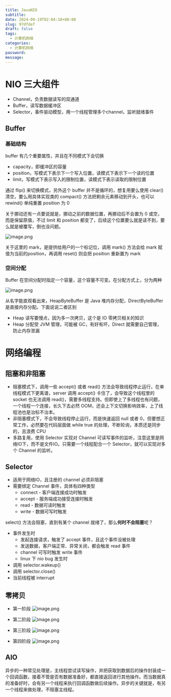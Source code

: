 ```yaml
---
title: JavaNIO
subtitle: 
date: 2024-09-19T02:04:18+08:00
slug: 97dfdef
draft: false
tags:
  - 计算机网络
categories:
  - 计算机网络
password: 
message:
---
```

# NIO 三大组件

- Channel，负责数据读写的双通道
- Buffer，读写数据缓冲区
- Selector，事件驱动模型，用一个线程管理多个channel，监听就绪事件

## Buffer

### 基础结构

buffer 有几个重要属性，并且在不同模式下会切换

- capacity，即缓冲区的容量
- position，写模式下表示下一个写入位置，读模式下表示下一个读的位置
- limit，写模式下表示写入的限制位置，读模式下表示读取的限制位置

通过 flip() 来切换模式，另外这个 buffer 并不是循环的，想复用要么使用 clear() 清空，要么用具体实现类的 compact() 方法把剩余元素移动到开头，也可以 rewind() 单纯重置 position 为 0

关于挪动还有一点要说就是，挪动之前的数据位置，再挪动后不会置为 0 或空，而是保留原值，不过 limit 和 position 都变了，后续这个位置要么就是读不到，要么就是被覆写，倒也没问题。

![image.png](https://obsidian-img-1300316500.cos.ap-shanghai.myqcloud.com/cattail/obsidian/pic/202409192117728.png)

关于这里的 mark，是提供给用户的一个标记位，调用 mark() 方法会给 mark 赋值为当前的position，再调用 reset() 则会把 position 重新置为 mark

### 空间分配

Buffer 在空间分配时指定一个容量，这个容量不可变。在分配方式上，分为两种

![image.png](https://obsidian-img-1300316500.cos.ap-shanghai.myqcloud.com/cattail/obsidian/pic/202409192136652.png)

从名字能直观看出来，HeapByteBuffer 是 Java 堆内存分配，DirectByteBuffer 是直接内存分配。下面说说二者区别

- Heap 读写要慢点，因为多一次拷贝，这个是 IO 零拷贝相关的知识
- Heap 分配受 JVM 管理，可能被 GC，有好有坏，Direct 就需要自己管理，防止内存泄漏

# 网络编程

## 阻塞和非阻塞

- 阻塞模式下，调用一些 accept() 或者 read() 方法会导致线程停止运行，在单线程模式下更离谱，server 调用 accept() 卡住了，会导致这个线程里的 socket 也无法调用 read()，需要多线程支持。但即使上了多线程也有问题，一个线程一个连接，长久下去必然 OOM，还会上下文切换影响效率，上了线程池也是治标不治本。
- 非阻塞模式下，不会导致线程停止运行，而是快速返回 null 或者 0，但要想正常工作，必然要在代码层面做 while true 的处理，不断轮询，本质还是同步的，且浪费 CPU
- 多路复用，使用 Selector 实现对 Channel 可读写事件的监听，注意这里是网络IO下，而不是文件IO。只需要一个线程配合一个 Selector，就可以实现对多个 Channel 的监听。

## Selector

- 适用于网络IO，且注册的 channel 必须非阻塞
- 需要绑定 Channel 事件，具体有四种类型
	- connect - 客户端连接成功时触发
	- accept - 服务端成功接受连接时触发
	- read - 数据可读时触发
	- write - 数据可写时触发

select() 方法会阻塞，直到有某个 channel 就绪了，那么**何时不会阻塞**呢？

- 事件发生时
	- 发起连接请求，触发了 accept 事件，且这个事件没被处理
	- 发送数据，客户端正常、异常关闭，都会触发 read 事件
	- channel 可写时触发 write 事件
	- linux 下 nio bug 发生时
- 调用 selector.wakeup()
- 调用 selector.close()
- 当前线程被 interrupt

## 零拷贝

- 第一阶段
![image.png](https://obsidian-img-1300316500.cos.ap-shanghai.myqcloud.com/cattail/obsidian/pic/202409211931416.png)
- 第二阶段
![image.png](https://obsidian-img-1300316500.cos.ap-shanghai.myqcloud.com/cattail/obsidian/pic/202409211943180.png)
- 第三阶段
![image.png](https://obsidian-img-1300316500.cos.ap-shanghai.myqcloud.com/cattail/obsidian/pic/202409211944831.png)

- 第四阶段
![image.png](https://obsidian-img-1300316500.cos.ap-shanghai.myqcloud.com/cattail/obsidian/pic/202409211944091.png)

## AIO

异步的一种常见处理是，主线程尝试读写操作，并把获取到数据后的操作封装成一个回调函数，接着不管是否有数据准备好，都直接返回进行其他操作。而当数据真的准备好时，会有另一个线程来执行回调函数做后续操作。异步的关键就是，有另一个线程来做处理，不阻塞主线程。